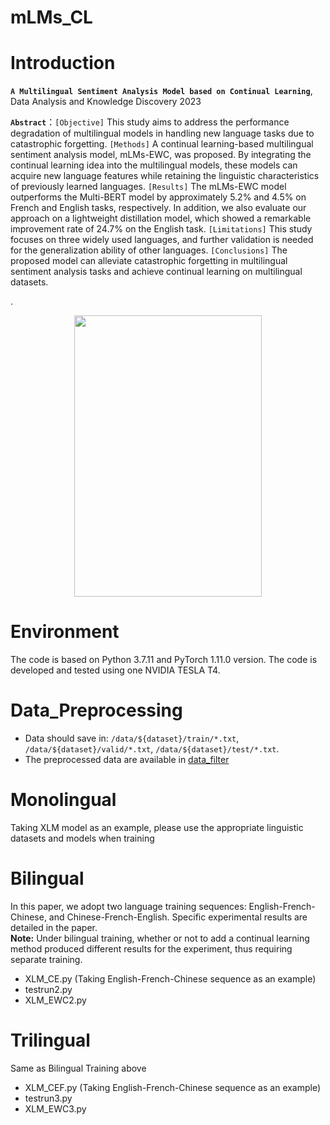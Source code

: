 # mLMs_CL
# Introduction
**`A Multilingual Sentiment Analysis Model based on Continual Learning`**, Data Analysis and Knowledge Discovery 2023  


**`Abstract`**：`[Objective]` This study aims to address the performance degradation of multilingual 
models in handling new language tasks due to catastrophic forgetting. `[Methods]` A continual 
learning-based multilingual sentiment analysis model, mLMs-EWC, was proposed. By integrating 
the continual learning idea into the multilingual models, these models can acquire new language 
features while retaining the linguistic characteristics of previously learned languages. `[Results]`
The mLMs-EWC model outperforms the Multi-BERT model by approximately 5.2% and 4.5% on 
French and English tasks, respectively. In addition, we also evaluate our approach on a
lightweight distillation model, which showed a remarkable improvement rate of 24.7% on the 
English task. `[Limitations]` This study focuses on three widely used languages, and further 
validation is needed for the generalization ability of other languages. `[Conclusions]` The 
proposed model can alleviate catastrophic forgetting in multilingual sentiment analysis tasks and 
achieve continual learning on multilingual datasets.

.<div align=center><img src="URL" width="300" height="450" /></div>

# Environment
The code is based on Python 3.7.11 and PyTorch 1.11.0 version. The code is developed and tested using one NVIDIA TESLA T4.

# Data_Preprocessing
* Data should save in: `/data/${dataset}/train/*.txt`, `/data/${dataset}/valid/*.txt`, `/data/${dataset}/test/*.txt`.
* The preprocessed data are available in [data_filter](https://github.com/flutter85/mLMs_CL/tree/main/data_filter "悬停显示")

# Monolingual
Taking XLM model as an example, please use the appropriate linguistic datasets and models when training

# Bilingual
In this paper, we adopt two language training sequences: English-French-Chinese, and Chinese-French-English. Specific experimental results are detailed in the paper.  
**Note:** Under bilingual training, whether or not to add a continual learning method produced different results for the experiment, thus requiring separate training. 

* XLM_CE.py (Taking English-French-Chinese sequence as an example)
* testrun2.py
* XLM_EWC2.py

# Trilingual
Same as Bilingual Training above

* XLM_CEF.py (Taking English-French-Chinese sequence as an example)
* testrun3.py
* XLM_EWC3.py
  
